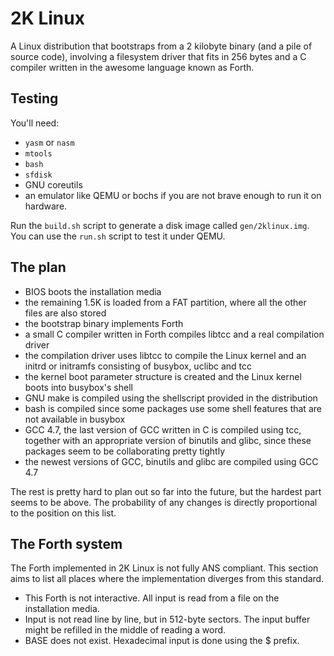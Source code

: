 # 2K Linux

A Linux distribution that bootstraps from a 2 kilobyte binary (and a pile of source code), involving a filesystem driver
that fits in 256 bytes and a C compiler written in the awesome language known as Forth.

## Testing

You'll need:
- `yasm` or `nasm`
- `mtools`
- `bash`
- `sfdisk`
- GNU coreutils
- an emulator like QEMU or bochs if you are not brave enough to run it on hardware.

Run the `build.sh` script to generate a disk image called `gen/2klinux.img`. You can use the `run.sh` script to test it under QEMU.

## The plan

- BIOS boots the installation media
- the remaining 1.5K is loaded from a FAT partition, where all the other files are also stored
- the bootstrap binary implements Forth
- a small C compiler written in Forth compiles libtcc and a real compilation driver
- the compilation driver uses libtcc to compile the Linux kernel and an initrd or initramfs consisting of busybox, uclibc and tcc
- the kernel boot parameter structure is created and the Linux kernel boots into busybox's shell
- GNU make is compiled using the shellscript provided in the distribution
- bash is compiled since some packages use some shell features that are not available in busybox
- GCC 4.7, the last version of GCC written in C is compiled using tcc, together with an appropriate version of binutils and glibc, since these packages seem to be collaborating pretty tightly
- the newest versions of GCC, binutils and glibc are compiled using GCC 4.7

The rest is pretty hard to plan out so far into the future, but the hardest part seems to be above. The probability of any changes is directly proportional to the position on this list.

## The Forth system

The Forth implemented in 2K Linux is not fully ANS compliant. This section aims to list all places where the implementation diverges from this standard.

 - This Forth is not interactive. All input is read from a file on the installation media.
 - Input is not read line by line, but in 512-byte sectors. The input buffer might be refilled in the middle of reading a word.
 - BASE does not exist. Hexadecimal input is done using the $ prefix.

